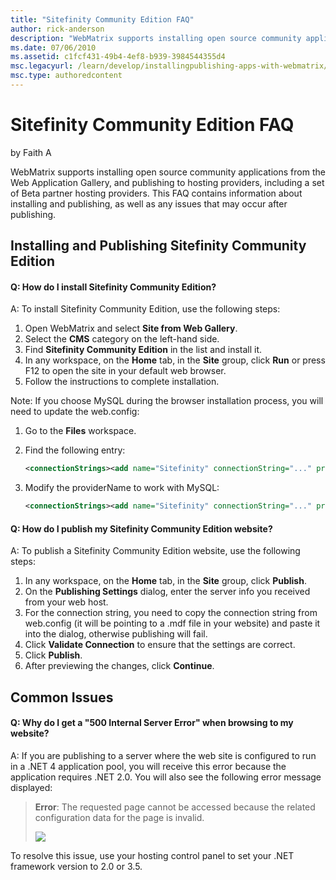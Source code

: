```yaml
---
title: "Sitefinity Community Edition FAQ"
author: rick-anderson
description: "WebMatrix supports installing open source community applications from the Web Application Gallery, and publishing to hosting providers, including a set of Be..."
ms.date: 07/06/2010
ms.assetid: c1fcf431-49b4-4ef8-b939-3984544355d4
msc.legacyurl: /learn/develop/installingpublishing-apps-with-webmatrix/sitefinity-community-edition-faq
msc.type: authoredcontent
---
```

Sitefinity Community Edition FAQ
====================
by Faith A

WebMatrix supports installing open source community applications from the Web Application Gallery, and publishing to hosting providers, including a set of Beta partner hosting providers. This FAQ contains information about installing and publishing, as well as any issues that may occur after publishing.

## Installing and Publishing Sitefinity Community Edition

#### Q: How do I install Sitefinity Community Edition?

A: To install Sitefinity Community Edition, use the following steps:

1. Open WebMatrix and select **Site from Web Gallery**.
2. Select the **CMS** category on the left-hand side.
3. Find **Sitefinity Community Edition** in the list and install it.
4. In any workspace, on the **Home** tab, in the **Site** group, click **Run** or press F12 to open the site in your default web browser.
5. Follow the instructions to complete installation.

Note: If you choose MySQL during the browser installation process, you will need to update the web.config:

1. Go to the **Files** workspace.
2. Find the following entry:

    ```xml
    <connectionStrings><add name="Sitefinity" connectionString="..." providerName="" /></connectionStrings>
    ```

3. Modify the providerName to work with MySQL:

    ```xml
    <connectionStrings><add name="Sitefinity" connectionString="..." providerName="MySQL.Data.MySQLClient" /></connectionStrings>
    ```

#### Q: How do I publish my Sitefinity Community Edition website?

A: To publish a Sitefinity Community Edition website, use the following steps:

1. In any workspace, on the **Home** tab, in the **Site** group, click **Publish**.
2. On the **Publishing Settings** dialog, enter the server info you received from your web host.
3. For the connection string, you need to copy the connection string from web.config (it will be pointing to a .mdf file in your website) and paste it into the dialog, otherwise publishing will fail.
4. Click **Validate Connection** to ensure that the settings are correct.
5. Click **Publish**.
6. After previewing the changes, click **Continue**.

## Common Issues

#### Q: Why do I get a "500 Internal Server Error" when browsing to my website?

A: If you are publishing to a server where the web site is configured to run in a .NET 4 application pool, you will receive this error because the application requires .NET 2.0. You will also see the following error message displayed:

> **Error**: The requested page cannot be accessed because the related configuration data for the page is invalid.
>
> ![](sitefinity-community-edition-faq/_static/image1.png)

To resolve this issue, use your hosting control panel to set your .NET framework version to 2.0 or 3.5.
